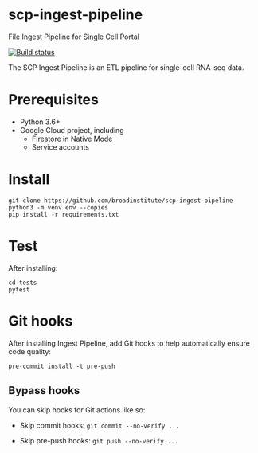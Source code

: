 # scp-ingest-pipeline
File Ingest Pipeline for Single Cell Portal

[![Build status](https://img.shields.io/circleci/build/github/broadinstitute/scp-ingest-pipeline.svg)](https://circleci.com/gh/broadinstitute/scp-ingest-pipeline)

The SCP Ingest Pipeline is an ETL pipeline for single-cell RNA-seq data.  

# Prerequisites
* Python 3.6+
* Google Cloud project, including
  * Firestore in Native Mode
  * Service accounts

# Install
```
git clone https://github.com/broadinstitute/scp-ingest-pipeline
python3 -m venv env --copies
pip install -r requirements.txt
```

# Test
After installing:
```
cd tests
pytest
```

# Git hooks
After installing Ingest Pipeline, add Git hooks to help automatically ensure code quality:
```
pre-commit install -t pre-push
```

## Bypass hooks
You can skip hooks for Git actions like so:

* Skip commit hooks:
`git commit --no-verify ...`

* Skip pre-push hooks:
`git push --no-verify ...`
